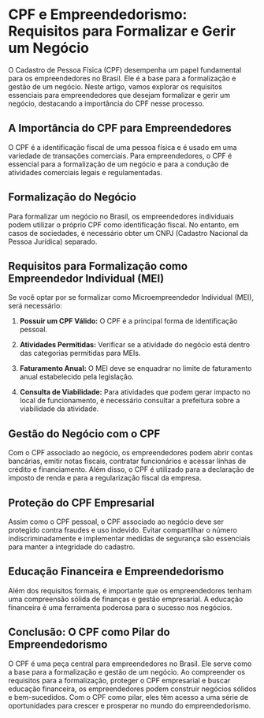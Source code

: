 # CPF e Empreendedorismo: Requisitos para Formalizar e Gerir um Negócio

O Cadastro de Pessoa Física (CPF) desempenha um papel fundamental para os empreendedores no Brasil. Ele é a base para a formalização e gestão de um negócio. Neste artigo, vamos explorar os requisitos essenciais para empreendedores que desejam formalizar e gerir um negócio, destacando a importância do CPF nesse processo.

## A Importância do CPF para Empreendedores

O CPF é a identificação fiscal de uma pessoa física e é usado em uma variedade de transações comerciais. Para empreendedores, o CPF é essencial para a formalização de um negócio e para a condução de atividades comerciais legais e regulamentadas.

## Formalização do Negócio

Para formalizar um negócio no Brasil, os empreendedores individuais podem utilizar o próprio CPF como identificação fiscal. No entanto, em casos de sociedades, é necessário obter um CNPJ (Cadastro Nacional da Pessoa Jurídica) separado.

## Requisitos para Formalização como Empreendedor Individual (MEI)

Se você optar por se formalizar como Microempreendedor Individual (MEI), será necessário:

1. **Possuir um CPF Válido:** O CPF é a principal forma de identificação pessoal.

2. **Atividades Permitidas:** Verificar se a atividade do negócio está dentro das categorias permitidas para MEIs.

3. **Faturamento Anual:** O MEI deve se enquadrar no limite de faturamento anual estabelecido pela legislação.

4. **Consulta de Viabilidade:** Para atividades que podem gerar impacto no local de funcionamento, é necessário consultar a prefeitura sobre a viabilidade da atividade.

## Gestão do Negócio com o CPF

Com o CPF associado ao negócio, os empreendedores podem abrir contas bancárias, emitir notas fiscais, contratar funcionários e acessar linhas de crédito e financiamento. Além disso, o CPF é utilizado para a declaração de imposto de renda e para a regularização fiscal da empresa.

## Proteção do CPF Empresarial

Assim como o CPF pessoal, o CPF associado ao negócio deve ser protegido contra fraudes e uso indevido. Evitar compartilhar o número indiscriminadamente e implementar medidas de segurança são essenciais para manter a integridade do cadastro.

## Educação Financeira e Empreendedorismo

Além dos requisitos formais, é importante que os empreendedores tenham uma compreensão sólida de finanças e gestão empresarial. A educação financeira é uma ferramenta poderosa para o sucesso nos negócios.

## Conclusão: O CPF como Pilar do Empreendedorismo

O CPF é uma peça central para empreendedores no Brasil. Ele serve como a base para a formalização e gestão de um negócio. Ao compreender os requisitos para a formalização, proteger o CPF empresarial e buscar educação financeira, os empreendedores podem construir negócios sólidos e bem-sucedidos. Com o CPF como pilar, eles têm acesso a uma série de oportunidades para crescer e prosperar no mundo do empreendedorismo.